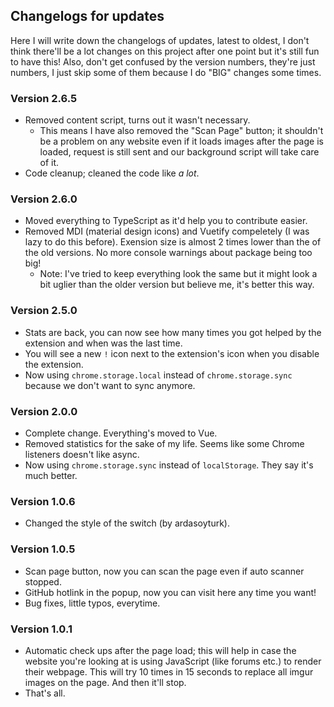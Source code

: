 ## Changelogs for updates

Here I will write down the changelogs of updates, latest to oldest, I don't think there'll be a lot changes on this project after one point but it's still fun to have this! Also, don't get confused by the version numbers, they're just numbers, I just skip some of them because I do "BIG" changes some times.

### Version 2.6.5

- Removed content script, turns out it wasn't necessary.
  - This means I have also removed the "Scan Page" button; it shouldn't be a problem on any website even if it loads images after the page is loaded, request is still sent and our background script will take care of it.
- Code cleanup; cleaned the code like _a lot_.

### Version 2.6.0

- Moved everything to TypeScript as it'd help you to contribute easier.
- Removed MDI (material design icons) and Vuetify compeletely (I was lazy to do this before). Exension size is almost 2 times lower than the of the old versions. No more console warnings about package being too big!
  - Note: I've tried to keep everything look the same but it might look a bit uglier than the older version but believe me, it's better this way.

### Version 2.5.0

- Stats are back, you can now see how many times you got helped by the extension and when was the last time.
- You will see a new `!` icon next to the extension's icon when you disable the extension.
- Now using `chrome.storage.local` instead of `chrome.storage.sync` because we don't want to sync anymore.

### Version 2.0.0

- Complete change. Everything's moved to Vue.
- Removed statistics for the sake of my life. Seems like some Chrome listeners doesn't like async.
- Now using `chrome.storage.sync` instead of `localStorage`. They say it's much better.

### Version 1.0.6

- Changed the style of the switch (by ardasoyturk).

### Version 1.0.5

- Scan page button, now you can scan the page even if auto scanner stopped.
- GitHub hotlink in the popup, now you can visit here any time you want!
- Bug fixes, little typos, everytime.

### Version 1.0.1

- Automatic check ups after the page load; this will help in case the website you're looking at is using JavaScript (like forums etc.) to render their webpage. This will try 10 times in 15 seconds to replace all imgur images on the page. And then it'll stop.
- That's all.
